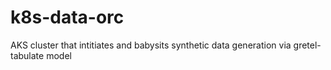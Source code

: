 # k8s-data-orc
AKS cluster that intitiates and babysits synthetic data generation via gretel-tabulate model
